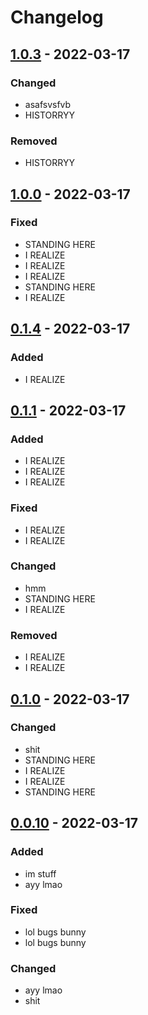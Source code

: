 # Changelog

## [1.0.3] - 2022-03-17

### Changed

- asafsvsfvb
- HISTORRYY

### Removed

- HISTORRYY

## [1.0.0] - 2022-03-17

### Fixed

- STANDING HERE
- I REALIZE
- I REALIZE
- I REALIZE
- STANDING HERE
- I REALIZE

## [0.1.4] - 2022-03-17

### Added

- I REALIZE

## [0.1.1] - 2022-03-17

### Added

- I REALIZE
- I REALIZE
- I REALIZE

### Fixed

- I REALIZE
- I REALIZE

### Changed

- hmm
- STANDING HERE
- I REALIZE

### Removed

- I REALIZE
- I REALIZE

## [0.1.0] - 2022-03-17

### Changed

- shit
- STANDING HERE
- I REALIZE
- I REALIZE
- STANDING HERE

## [0.0.10] - 2022-03-17

### Added

- im stuff
- ayy lmao

### Fixed

- lol bugs bunny
- lol bugs bunny

### Changed

- ayy lmao
- shit

[1.0.3]: https://github.com/flowscan/go-repomaster/compare/repomaster/v1.0.0...repomaster/v1.0.3
[1.0.0]: https://github.com/flowscan/go-repomaster/compare/repomaster/v0.1.4...repomaster/v1.0.0
[0.1.4]: https://github.com/flowscan/go-repomaster/compare/repomaster/v0.1.1...repomaster/v0.1.4
[0.1.1]: https://github.com/flowscan/go-repomaster/compare/repomaster/v0.1.0...repomaster/v0.1.1
[0.1.0]: https://github.com/flowscan/go-repomaster/compare/repomaster/v0.0.10...repomaster/v0.1.0
[0.0.10]: https://github.com/flowscan/go-repomaster/releases/tag/repomaster/v0.0.10
